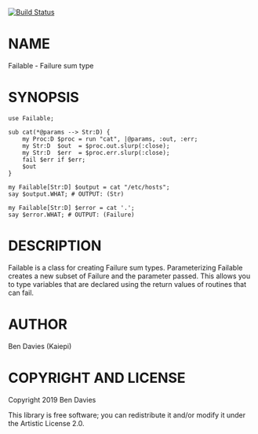 [![Build Status](https://travis-ci.org/Kaiepi/p6-Failable.svg?branch=master)](https://travis-ci.org/Kaiepi/p6-Failable)

NAME
====

Failable - Failure sum type

SYNOPSIS
========

```perl6
use Failable;

sub cat(*@params --> Str:D) {
    my Proc:D $proc = run "cat", |@params, :out, :err;
    my Str:D  $out  = $proc.out.slurp(:close);
    my Str:D  $err  = $proc.err.slurp(:close);
    fail $err if $err;
    $out
}

my Failable[Str:D] $output = cat "/etc/hosts";
say $output.WHAT; # OUTPUT: (Str)

my Failable[Str:D] $error = cat '.';
say $error.WHAT; # OUTPUT: (Failure)
```

DESCRIPTION
===========

Failable is a class for creating Failure sum types. Parameterizing Failable creates a new subset of Failure and the parameter passed. This allows you to type variables that are declared using the return values of routines that can fail.

AUTHOR
======

Ben Davies (Kaiepi)

COPYRIGHT AND LICENSE
=====================

Copyright 2019 Ben Davies

This library is free software; you can redistribute it and/or modify it under the Artistic License 2.0.

